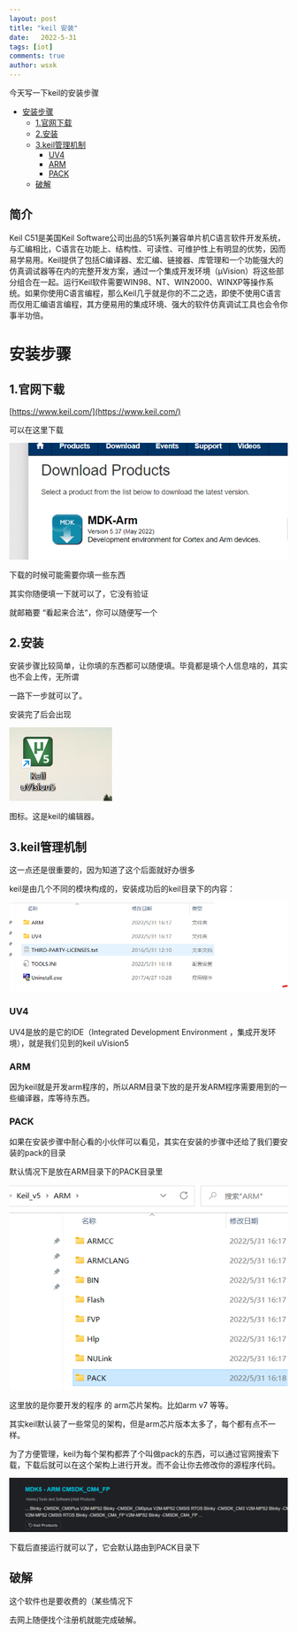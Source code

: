 ```yaml
---
layout: post
title: "keil 安装"
date:   2022-5-31
tags: [iot]
comments: true
author: wsxk
---
```


今天写一下keil的安装步骤

- [安装步骤](#安装步骤)
  - [1.官网下载](#1官网下载)
  - [2.安装](#2安装)
  - [3.keil管理机制](#3keil管理机制)
    - [UV4](#uv4)
    - [ARM](#arm)
    - [PACK](#pack)
  - [破解](#破解)


<!-- Google tag (gtag.js) -->
<script async src="https://www.googletagmanager.com/gtag/js?id=G-C22S5YSYL7"></script>
<script>
  window.dataLayer = window.dataLayer || [];
  function gtag(){dataLayer.push(arguments);}
  gtag('js', new Date());

  gtag('config', 'G-C22S5YSYL7');
</script>


## 简介

Keil C51是美国Keil Software公司出品的51系列兼容单片机C语言软件开发系统，与汇编相比，C语言在功能上、结构性、可读性、可维护性上有明显的优势，因而易学易用。Keil提供了包括C编译器、宏汇编、链接器、库管理和一个功能强大的仿真调试器等在内的完整开发方案，通过一个集成开发环境（μVision）将这些部分组合在一起。运行Keil软件需要WIN98、NT、WIN2000、WINXP等操作系统。如果你使用C语言编程，那么Keil几乎就是你的不二之选，即使不使用C语言而仅用汇编语言编程，其方便易用的集成环境、强大的软件仿真调试工具也会令你事半功倍。

# 安装步骤

## 1.官网下载

[https://www.keil.com/](https://www.keil.com/)

可以在这里下载

![](https://raw.githubusercontent.com/wsxk/wsxk_pictures/main/2022-5-31-keil%E5%AE%89%E8%A3%85/20220531191759.png)

下载的时候可能需要你填一些东西

其实你随便填一下就可以了，它没有验证

就邮箱要 “看起来合法“，你可以随便写一个

## 2.安装

安装步骤比较简单，让你填的东西都可以随便填。毕竟都是填个人信息啥的，其实也不会上传，无所谓

一路下一步就可以了。

安装完了后会出现

![](https://raw.githubusercontent.com/wsxk/wsxk_pictures/main/2022-5-31-keil%E5%AE%89%E8%A3%85/20220531191947.png)

图标。这是keil的编辑器。

## 3.keil管理机制

这一点还是很重要的，因为知道了这个后面就好办很多

keil是由几个不同的模块构成的，安装成功后的keil目录下的内容：

![](https://raw.githubusercontent.com/wsxk/wsxk_pictures/main/2022-5-31-keil%E5%AE%89%E8%A3%85/20220531192437.png)


### UV4

UV4是放的是它的IDE（Integrated Development Environment ，集成开发环境），就是我们见到的keil uVision5

### ARM

因为keil就是开发arm程序的，所以ARM目录下放的是开发ARM程序需要用到的一些编译器，库等待东西。

### PACK

如果在安装步骤中耐心看的小伙伴可以看见，其实在安装的步骤中还给了我们要安装的pack的目录

默认情况下是放在ARM目录下的PACK目录里

![](https://raw.githubusercontent.com/wsxk/wsxk_pictures/main/2022-5-31-keil%E5%AE%89%E8%A3%85/20220531192851.png)

这里放的是你要开发的程序 的 arm芯片架构。比如arm v7 等等。

其实keil默认装了一些常见的架构，但是arm芯片版本太多了，每个都有点不一样。

为了方便管理，keil为每个架构都弄了个叫做pack的东西，可以通过官网搜索下载，下载后就可以在这个架构上进行开发。而不会让你去修改你的源程序代码。

![](https://raw.githubusercontent.com/wsxk/wsxk_pictures/main/2022-5-31-keil%E5%AE%89%E8%A3%85/20220531193021.png)

下载后直接运行就可以了，它会默认路由到PACK目录下

## 破解

这个软件也是要收费的（某些情况下

去网上随便找个注册机就能完成破解。

